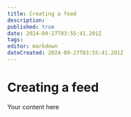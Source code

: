 ```yaml
---
title: Creating a feed
description: 
published: true
date: 2024-09-27T03:55:41.201Z
tags: 
editor: markdown
dateCreated: 2024-09-27T03:55:41.201Z
---
```


# Creating a feed
Your content here